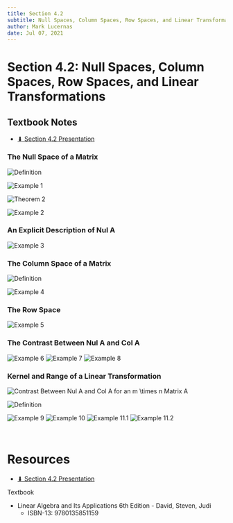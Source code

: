 ```yaml
---
title: Section 4.2
subtitle: Null Spaces, Column Spaces, Row Spaces, and Linear Transformations
author: Mark Lucernas
date: Jul 07, 2021
---
```



# Section 4.2: Null Spaces, Column Spaces, Row Spaces, and Linear Transformations

## Textbook Notes

- [⬇ Section 4.2 Presentation](file:../../../../../../files/summer-2021/MATH-254/notes/ch-4/sec_4-2/sec_4-2_presentation.pptx)

### The Null Space of a Matrix

![Definition](../../../../../../files/summer-2021/MATH-254/notes/ch-4/sec_4-2/sec_4-2_definition_null_space.png)

![Example 1](../../../../../../files/summer-2021/MATH-254/notes/ch-4/sec_4-2/sec_4-2_example_1.png)

![Theorem 2](../../../../../../files/summer-2021/MATH-254/notes/ch-4/sec_4-2/sec_4-2_theorem_2.png)

![Example 2](../../../../../../files/summer-2021/MATH-254/notes/ch-4/sec_4-2/sec_4-2_example_2.png)

### An Explicit Description of Nul A

![Example 3](../../../../../../files/summer-2021/MATH-254/notes/ch-4/sec_4-2/sec_4-2_example_3.png)

### The Column Space of a Matrix

![Definition](../../../../../../files/summer-2021/MATH-254/notes/ch-4/sec_4-2/sec_4-2_definition_column_space.png)


![Example 4](../../../../../../files/summer-2021/MATH-254/notes/ch-4/sec_4-2/sec_4-2_example_4.png)

### The Row Space

![Example 5](../../../../../../files/summer-2021/MATH-254/notes/ch-4/sec_4-2/sec_4-2_example_5.png)

### The Contrast Between Nul A and Col A

![Example 6](../../../../../../files/summer-2021/MATH-254/notes/ch-4/sec_4-2/sec_4-2_example_6.png)
![Example 7](../../../../../../files/summer-2021/MATH-254/notes/ch-4/sec_4-2/sec_4-2_example_7.png)
![Example 8](../../../../../../files/summer-2021/MATH-254/notes/ch-4/sec_4-2/sec_4-2_example_8.png)

### Kernel and Range of a Linear Transformation

![Contrast Between Nul A and Col A for an $m \times n$ Matrix A](../../../../../../files/summer-2021/MATH-254/notes/ch-4/sec_4-2/sec_4-2_table_contrast_between_nul_a_and_col_a.png)

![Definition](../../../../../../files/summer-2021/MATH-254/notes/ch-4/sec_4-2/sec_4-2_definition_linear_transformation.png)

![Example 9](../../../../../../files/summer-2021/MATH-254/notes/ch-4/sec_4-2/sec_4-2_example_9.png)
![Example 10](../../../../../../files/summer-2021/MATH-254/notes/ch-4/sec_4-2/sec_4-2_example_10.png)
![Example 11.1](../../../../../../files/summer-2021/MATH-254/notes/ch-4/sec_4-2/sec_4-2_example_11-1.png)
![Example 11.2](../../../../../../files/summer-2021/MATH-254/notes/ch-4/sec_4-2/sec_4-2_example_11-2.png)

<br>

# Resources

- [⬇ Section 4.2 Presentation](file:../../../../../../files/summer-2021/MATH-254/notes/ch-4/sec_4-2/sec_4-2_presentation.pptx)

Textbook

+ Linear Algebra and Its Applications 6th Edition - David, Steven, Judi
  + ISBN-13: 9780135851159

